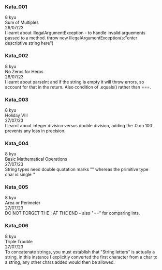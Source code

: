 ### Kata_001
8 kyu <br>
Sum of Multiples <br>
26/07/23 <br>
I learnt about IllegalArgumentException - to handle invalid arguements passed to a method. throw new IllegalArgumentException(s:"enter descriptive string here")

### Kata_002
8 kyu <br>
No Zeros for Heros <br>
26/07/23 <br>
I learnt about parseInt and if the string is empty it will throw errors, so account for that in the return. Also condition of .equals() rather than ===.

### Kata_003
8 kyu <br>
Holiday VIII <br>
27/07/23 <br>
I learnt about integer division versus double division, adding the .0 on 100 prevents any loss in precision.

### Kata_004
8 kyu <br>
Basic Mathematical Operations <br>
27/07/23 <br>
String types need double quotation marks "" whereas the primitive type char is single ''

### Kata_005
8 kyu <br>
Area or Perimeter <br>
27/07/23 <br>
DO NOT FORGET THE ; AT THE END - also "==" for comparing ints.

### Kata_006
8 kyu <br>
Triple Trouble <br>
27/07/23 <br>
To concatenate strings, you must establish that "String letters" is actually a string, in this instance I explicitly converted the first character from a char to a string, any other chars added would then be allowed.

